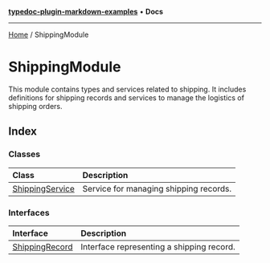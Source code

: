 [**typedoc-plugin-markdown-examples**](../README.md) • **Docs**

***

[Home](../README.md) / ShippingModule

# ShippingModule

This module contains types and services related to shipping.
It includes definitions for shipping records and services to manage the logistics of shipping orders.

## Index

### Classes

| Class | Description |
| :------ | :------ |
| [ShippingService](classes/ShippingService.md) | Service for managing shipping records. |

### Interfaces

| Interface | Description |
| :------ | :------ |
| [ShippingRecord](interfaces/ShippingRecord.md) | Interface representing a shipping record. |
